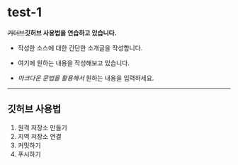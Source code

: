 # test-1
~~기더브~~**깃허브 사용법을 연습하고 있습니다.**

- 작성한 소스에 대한 간단한 소개글을 작성합니다.

- 여기에 원하는 내용을 작성해보고 있습니다.

- *마크다운 문법을 활용해서* 원하는 내용을 입력하세요.

---

## 깃허브 사용법

1. 원격 저장소 만들기
2. 지역 저장소 연결
3. 커밋하기
4. 푸시하기


